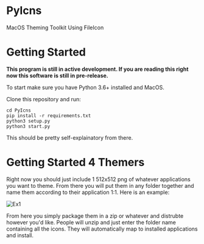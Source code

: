 # PyIcns
MacOS Theming Toolkit Using FileIcon

# Getting Started

**This program is still in active development. If you are reading this right now this software is still in pre-release.**

To start make sure you have Python 3.6+ installed and MacOS.

Clone this repository and run:
```
cd PyIcns
pip install -r requirements.txt
python3 setup.py
python3 start.py
```

This should be pretty self-explainatory from there.

# Getting Started 4 Themers

Right now you should just include 1 512x512 png of whatever applications you want to theme. From there you will put them in any folder together and name them according to their application 1:1. Here is an example:

![Ex1](https://i.imgur.com/ZeHbaQR.png)

From here you simply package them in a zip or whatever and distrubte however you'd like. People will unzip and just enter the folder name containing all the icons. They will automatically map to installed applications and install.
